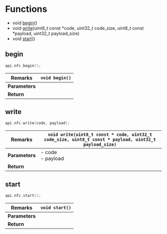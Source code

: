 
# Functions

* void [begin](#begin)()
* void [write](#write)(uint8_t const *code, uint32_t code_size, uint8_t const *payload, uint32_t payload_size)
* void [start](#start)()


## begin

```c
api.nfc.begin();
```

| **Remarks**    | `void begin()` |
| -------------- | -------------- |
| **Parameters** |                |
| **Return**     |                |

## write

```c
api.nfc.write(code, payload);
```

| **Remarks**    | `void write(uint8_t const * code, uint32_t code_size, uint8_t const * payload, uint32_t payload_size)` |
| -------------- | ------------------------------------------------------------------------------------------------------ |
| **Parameters** | - code <br> - payload                                                                                  |
| **Return**     |                                                                                                        |

## start

```c
api.nfc.start();	
```

| **Remarks**    | `void start()` |
| -------------- | -------------- |
| **Parameters** |                |
| **Return**     |                |

